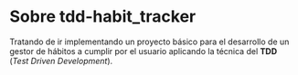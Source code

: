 # Sobre tdd-habit_tracker

Tratando de ir implementando un proyecto básico para el desarrollo de un gestor de hábitos a cumplir por el usuario aplicando la técnica del **TDD** (*Test Driven Development*).
